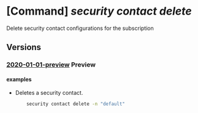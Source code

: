 # [Command] _security contact delete_

Delete security contact configurations for the subscription

## Versions

### [2020-01-01-preview](/Resources/mgmt-plane/L3N1YnNjcmlwdGlvbnMve30vcHJvdmlkZXJzL21pY3Jvc29mdC5zZWN1cml0eS9zZWN1cml0eWNvbnRhY3RzL3t9/2020-01-01-preview.xml) **Preview**

<!-- mgmt-plane /subscriptions/{}/providers/microsoft.security/securitycontacts/{} 2020-01-01-preview -->

#### examples

- Deletes a security contact.
    ```bash
        security contact delete -n "default"
    ```
